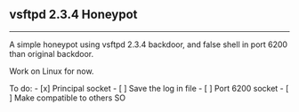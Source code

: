 ## vsftpd 2.3.4 Honeypot
* * *
A simple honeypot using vsftpd 2.3.4 backdoor, and false shell in port 6200 than original backdoor.

Work on Linux for now.


To do:
    - [x] Principal socket
    - [ ] Save the log in file
    - [ ] Port 6200 socket
    - [ ] Make compatible to others SO

